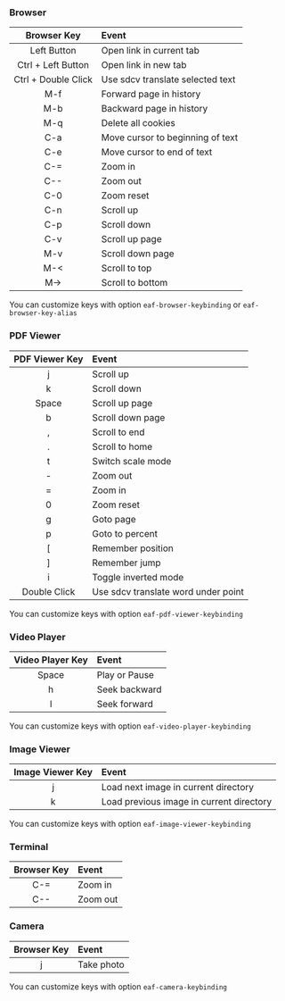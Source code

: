 ### Browser

| Browser Key         | Event                            |
| :-----:             | :----                            |
| Left Button         | Open link in current tab         |
| Ctrl + Left Button  | Open link in new tab             |
| Ctrl + Double Click | Use sdcv translate selected text |
| M-f                 | Forward page in history          |
| M-b                 | Backward page in history         |
| M-q                 | Delete all cookies               |
| C-a                 | Move cursor to beginning of text |
| C-e                 | Move cursor to end of text       |
| C-=                 | Zoom in                          |
| C--                 | Zoom out                         |
| C-0                 | Zoom reset                       |
| C-n                 | Scroll up                        |
| C-p                 | Scroll down                      |
| C-v                 | Scroll up page                   |
| M-v                 | Scroll down page                 |
| M-<                 | Scroll to top                    |
| M->                 | Scroll to bottom                 |

You can customize keys with option ```eaf-browser-keybinding``` or ```eaf-browser-key-alias```

### PDF Viewer

| PDF Viewer Key | Event                               |
| :-----:        | :----                               |
| j              | Scroll up                           |
| k              | Scroll down                         |
| Space          | Scroll up page                      |
| b              | Scroll down page                    |
| ,              | Scroll to end                       |
| .              | Scroll to home                      |
| t              | Switch scale mode                   |
| -              | Zoom out                            |
| =              | Zoom in                             |
| 0              | Zoom reset                          |
| g              | Goto page                           |
| p              | Goto to percent                     |
| [              | Remember position                   |
| ]              | Remember jump                       |
| i              | Toggle inverted mode                |
| Double Click   | Use sdcv translate word under point |

You can customize keys with option ```eaf-pdf-viewer-keybinding```

### Video Player

| Video Player Key | Event         |
| :-----:          | :----         |
| Space            | Play or Pause |
| h                | Seek backward |
| l                | Seek forward  |

You can customize keys with option ```eaf-video-player-keybinding```

### Image Viewer

| Image Viewer Key | Event                                    |
| :-----:          | :----                                    |
| j                | Load next image in current directory     |
| k                | Load previous image in current directory |

You can customize keys with option ```eaf-image-viewer-keybinding```

### Terminal

| Browser Key        | Event                    |
| :-----:            | :----                    |
| C-=                | Zoom in                  |
| C--                | Zoom out                 |

### Camera

| Browser Key | Event      |
| :-----:     | :----      |
| j           | Take photo |

You can customize keys with option ```eaf-camera-keybinding```

